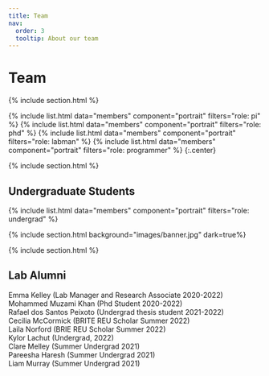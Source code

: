 ```yaml
---
title: Team
nav:
  order: 3
  tooltip: About our team
---
```


# <i class="fas fa-users"></i>Team

{% include section.html %}

{%
  include list.html
  data="members"
  component="portrait"
  filters="role: pi"
%}
{%
  include list.html
  data="members"
  component="portrait"
  filters="role: phd"
%}
{%
  include list.html
  data="members"
  component="portrait"
  filters="role: labman"
%}
{%
  include list.html
  data="members"
  component="portrait"
  filters="role: programmer"
%}
{:.center}

{% include section.html %}
## Undergraduate Students

{%
  include list.html
  data="members"
  component="portrait"
  filters="role: undergrad"
%}


{% include section.html background="images/banner.jpg" dark=true%}

{% include section.html %}

## Lab Alumni

 Emma Kelley (Lab Manager and Research Associate 2020-2022) <br>
 Mohammed Muzami Khan (Phd Student 2020-2022) <br>
 Rafael dos Santos Peixoto (Undergrad thesis student 2021-2022) <br>
 Cecilia McCormick (BRITE REU Scholar Summer 2022) <br>
 Laila Norford (BRIE REU Scholar Summer 2022) <br>
 Kylor Lachut (Undergrad, 2022) <br>
 Clare Melley (Summer Undergrad 2021) <br>
 Pareesha Haresh (Summer Undergrad 2021) <br>
 Liam Murray (Summer Undergrad 2021) <br>
 

